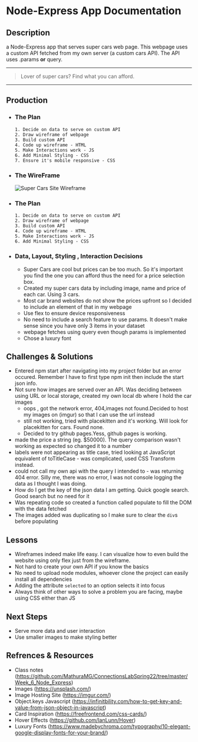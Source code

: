 #  Node-Express App Documentation 

## Description

a Node-Express app that serves super cars web page. This webpage uses a custom API fetched from my own server (a custom cars API). The API uses .params **or** query.

---
>  Lover of super cars? Find what you can afford.
---

## Production
  * ### The Plan
        1. Decide on data to serve on custom API
        2. Draw wireframe of webpage
        3. Build custom API
        4. Code up wireframe - HTML
        5. Make Interactions work - JS
        6. Add Minimal Styling - CSS
        7. Ensure it's mobile responsive - CSS

  * ### The WireFrame
       ![Super Cars Site Wireframe](https://eric-asare.github.io/ConnectionsLab/week6/design/superCarsWireframe.png)
         
  * ### The Plan
        1. Decide on data to serve on custom API
        2. Draw wireframe of webpage
        3. Build custom API
        4. Code up wireframe - HTML
        5. Make Interactions work - JS
        6. Add Minimal Styling - CSS
    
  * ### Data, Layout, Styling , Interaction Decisions
       * Super Cars are cool but prices can be too much. So it's important you find the one you can afford thus the need for a price selection box. 
       * Created my super cars data by including image, name and price of each car. Using 3 cars. 
       * Most car brand websites do not show the prices upfront so I decided to include an element of that in my webpage
       * Use flex to ensure device responsiveness
       * No need to include a search feature to use params. It doesn't make sense since you have only 3 items in your dataset
       * webpage fetches using query even though params is implemented 
       * Chose a luxury font

## Challenges & Solutions
   * Entered npm start after navigating into my project folder but an error occured. Remember I have to first type npm init then include the start json info. 
   * Not sure how images are served over an API. Was deciding between using URL or local storage, created my own local db where I hold the car images
        * oops , got the network error, 404,images not found.Decided to host my images on (imgur) so that I can use the url instead
        * still not working, tried with placekitten and it's working. Will look for placekitten for cars. Found none.
        * Decided to try github pages.Yess, github pages is working.
   * made the price a string (eg. $50000). The query comparison wasn't working as expected so changed it to a number
   * labels were not appearing as title case, tried looking at JavaScript equivalent of toTitleCase - was complicated, used CSS Transform instead. 
   * could not call my own api with the query I intended to - was returning 404 error. Silly me, there was no error, I was not console logging the data as I thought I was doing. 
   * How do I get the key of the json data I am getting. Quick google search. Good search but no need for it
   * Was repeating code so created a function called populate to fill the DOM with the data fetched
   * The images added was duplicating so I make sure to clear the `div`s before populating
   
  
      

## Lessons
  * Wireframes indeed make life easy. I can visualize how to even build the website using only flex just from the wireframe.
  * Not hard to create your own API if you know the basics
  * No need to upload node modules, whoever clone the project can easily install all dependencies
  * Adding the attribute `selected` to an option selects it into focus
  * Always think of other ways to solve a problem you are facing, maybe using CSS either than JS

##  Next Steps
  * Serve more data and user interaction
  * Use smaller images to make styling better


## Refrences & Resources
* Class notes (https://github.com/MathuraMG/ConnectionsLabSpring22/tree/master/Week_6_Node_Express)
* Images (https://unsplash.com/)
* Image Hosting Site (https://imgur.com/)
* Object.keys Javascript (https://infinitbility.com/how-to-get-key-and-value-from-json-object-in-javascript)
* Card Inspiration (https://freefrontend.com/css-cards/)
* Hover Effects (https://github.com/IanLunn/Hover)
* Luxury Fonts (https://www.madebychroma.com/typography/10-elegant-google-display-fonts-for-your-brand/)




